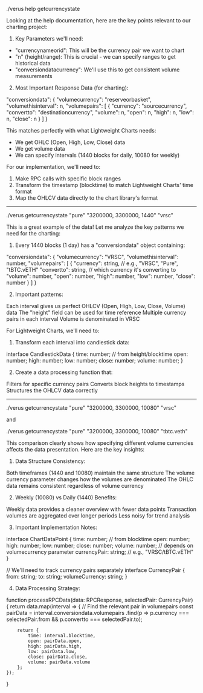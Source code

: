 ./verus help getcurrencystate

Looking at the help documentation, here are the key points relevant to our charting project:


1. Key Parameters we'll need:

- "currencynameorid": This will be the currency pair we want to chart
- "n" (height/range): This is crucial - we can specify ranges to get historical data
- "conversiondatacurrency": We'll use this to get consistent volume measurements


2. Most Important Response Data (for charting):


"conversiondata": {
    "volumecurrency": "reserveorbasket",
    "volumethisinterval": n,
    "volumepairs": [
        {
            "currency": "sourcecurrency",
            "convertto": "destinationcurrency",
            "volume": n,
            "open": n,
            "high": n,
            "low": n,
            "close": n
        }
    ]
}

This matches perfectly with what Lightweight Charts needs:

- We get OHLC (Open, High, Low, Close) data
- We get volume data
- We can specify intervals (1440 blocks for daily, 10080 for weekly)

For our implementation, we'll need to:

1. Make RPC calls with specific block ranges
2. Transform the timestamp (blocktime) to match Lightweight Charts' time format
3. Map the OHLCV data directly to the chart library's format


-----------------------


./verus getcurrencystate "pure" "3200000, 3300000, 1440" "vrsc"

This is a great example of the data! Let me analyze the key patterns we need for the charting:

1. Every 1440 blocks (1 day) has a "conversiondata" object containing:


"conversiondata": {
    "volumecurrency": "VRSC",
    "volumethisinterval": number,
    "volumepairs": [
        {
            "currency": string,      // e.g., "VRSC", "Pure", "tBTC.vETH"
            "convertto": string,     // which currency it's converting to
            "volume": number,
            "open": number,
            "high": number,
            "low": number,
            "close": number
        }
    ]
}


2. Important patterns:

Each interval gives us perfect OHLCV (Open, High, Low, Close, Volume) data
The "height" field can be used for time reference
Multiple currency pairs in each interval
Volume is denominated in VRSC


For Lightweight Charts, we'll need to:

1. Transform each interval into candlestick data:


interface CandlestickData {
    time: number;        // from height/blocktime
    open: number;
    high: number;
    low: number;
    close: number;
    volume: number;
}



2. Create a data processing function that:

Filters for specific currency pairs
Converts block heights to timestamps
Structures the OHLCV data correctly


-------------------------------


./verus getcurrencystate "pure" "3200000, 3300000, 10080" "vrsc"

and

./verus getcurrencystate "pure" "3200000, 3300000, 10080" "tbtc.veth"


This comparison clearly shows how specifying different volume currencies affects the data presentation. Here are the key insights:


1. Data Structure Consistency:


Both timeframes (1440 and 10080) maintain the same structure
The volume currency parameter changes how the volumes are denominated
The OHLC data remains consistent regardless of volume currency



2. Weekly (10080) vs Daily (1440) Benefits:


Weekly data provides a cleaner overview with fewer data points
Transaction volumes are aggregated over longer periods
Less noisy for trend analysis



3. Important Implementation Notes:


interface ChartDataPoint {
    time: number;             // from blocktime
    open: number;
    high: number;
    low: number;
    close: number;
    volume: number;           // depends on volumecurrency parameter
    currencyPair: string;     // e.g., "VRSC/tBTC.vETH"
}

// We'll need to track currency pairs separately
interface CurrencyPair {
    from: string;
    to: string;
    volumeCurrency: string;
}



4. Data Processing Strategy:


function processRPCData(data: RPCResponse, selectedPair: CurrencyPair) {
    return data.map(interval => {
        // Find the relevant pair in volumepairs
        const pairData = interval.conversiondata.volumepairs
            .find(p => p.currency === selectedPair.from && 
                      p.convertto === selectedPair.to);
        
        return {
            time: interval.blocktime,
            open: pairData.open,
            high: pairData.high,
            low: pairData.low,
            close: pairData.close,
            volume: pairData.volume
        };
    });
}